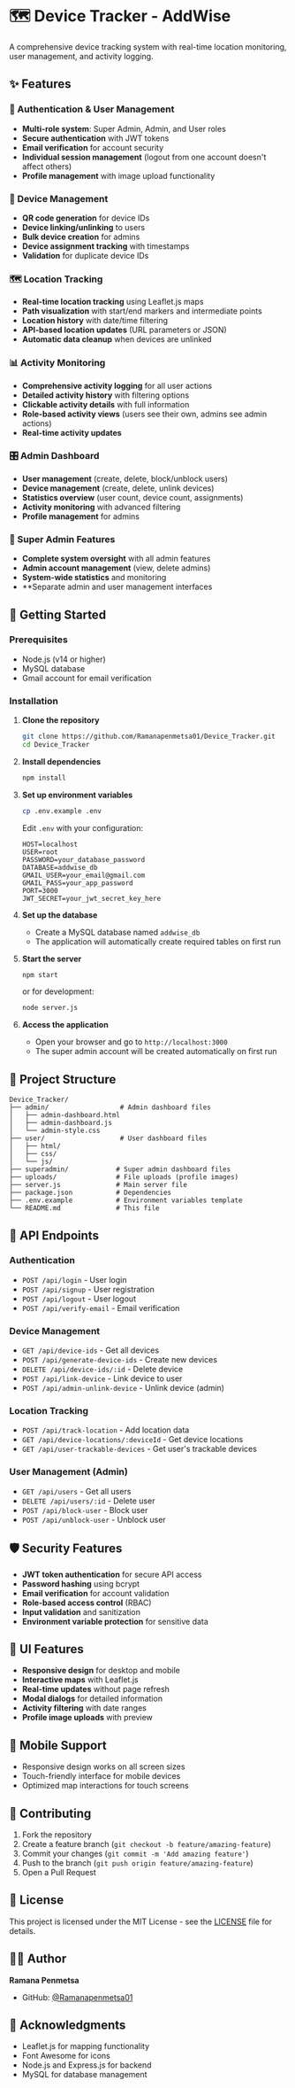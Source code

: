 # 🗺️ Device Tracker - AddWise

A comprehensive device tracking system with real-time location monitoring, user management, and activity logging.

## ✨ Features

### 🔐 Authentication & User Management
- **Multi-role system**: Super Admin, Admin, and User roles
- **Secure authentication** with JWT tokens
- **Email verification** for account security
- **Individual session management** (logout from one account doesn't affect others)
- **Profile management** with image upload functionality

### 📱 Device Management
- **QR code generation** for device IDs
- **Device linking/unlinking** to users
- **Bulk device creation** for admins
- **Device assignment tracking** with timestamps
- **Validation** for duplicate device IDs

### 🗺️ Location Tracking
- **Real-time location tracking** using Leaflet.js maps
- **Path visualization** with start/end markers and intermediate points
- **Location history** with date/time filtering
- **API-based location updates** (URL parameters or JSON)
- **Automatic data cleanup** when devices are unlinked

### 📊 Activity Monitoring
- **Comprehensive activity logging** for all user actions
- **Detailed activity history** with filtering options
- **Clickable activity details** with full information
- **Role-based activity views** (users see their own, admins see admin actions)
- **Real-time activity updates**

### 🎛️ Admin Dashboard
- **User management** (create, delete, block/unblock users)
- **Device management** (create, delete, unlink devices)
- **Statistics overview** (user count, device count, assignments)
- **Activity monitoring** with advanced filtering
- **Profile management** for admins

### 👑 Super Admin Features
- **Complete system oversight** with all admin features
- **Admin account management** (view, delete admins)
- **System-wide statistics** and monitoring
- **Separate admin and user management interfaces

## 🚀 Getting Started

### Prerequisites
- Node.js (v14 or higher)
- MySQL database
- Gmail account for email verification

### Installation

1. **Clone the repository**
   ```bash
   git clone https://github.com/Ramanapenmetsa01/Device_Tracker.git
   cd Device_Tracker
   ```

2. **Install dependencies**
   ```bash
   npm install
   ```

3. **Set up environment variables**
   ```bash
   cp .env.example .env
   ```
   Edit `.env` with your configuration:
   ```env
   HOST=localhost
   USER=root
   PASSWORD=your_database_password
   DATABASE=addwise_db
   GMAIL_USER=your_email@gmail.com
   GMAIL_PASS=your_app_password
   PORT=3000
   JWT_SECRET=your_jwt_secret_key_here
   ```

4. **Set up the database**
   - Create a MySQL database named `addwise_db`
   - The application will automatically create required tables on first run

5. **Start the server**
   ```bash
   npm start
   ```
   or for development:
   ```bash
   node server.js
   ```

6. **Access the application**
   - Open your browser and go to `http://localhost:3000`
   - The super admin account will be created automatically on first run

## 📁 Project Structure

```
Device_Tracker/
├── admin/                  # Admin dashboard files
│   ├── admin-dashboard.html
│   ├── admin-dashboard.js
│   └── admin-style.css
├── user/                   # User dashboard files
│   ├── html/
│   ├── css/
│   └── js/
├── superadmin/            # Super admin dashboard files
├── uploads/               # File uploads (profile images)
├── server.js              # Main server file
├── package.json           # Dependencies
├── .env.example           # Environment variables template
└── README.md              # This file
```

## 🔧 API Endpoints

### Authentication
- `POST /api/login` - User login
- `POST /api/signup` - User registration
- `POST /api/logout` - User logout
- `POST /api/verify-email` - Email verification

### Device Management
- `GET /api/device-ids` - Get all devices
- `POST /api/generate-device-ids` - Create new devices
- `DELETE /api/device-ids/:id` - Delete device
- `POST /api/link-device` - Link device to user
- `POST /api/admin-unlink-device` - Unlink device (admin)

### Location Tracking
- `POST /api/track-location` - Add location data
- `GET /api/device-locations/:deviceId` - Get device locations
- `GET /api/user-trackable-devices` - Get user's trackable devices

### User Management (Admin)
- `GET /api/users` - Get all users
- `DELETE /api/users/:id` - Delete user
- `POST /api/block-user` - Block user
- `POST /api/unblock-user` - Unblock user

## 🛡️ Security Features

- **JWT token authentication** for secure API access
- **Password hashing** using bcrypt
- **Email verification** for account validation
- **Role-based access control** (RBAC)
- **Input validation** and sanitization
- **Environment variable protection** for sensitive data

## 🎨 UI Features

- **Responsive design** for desktop and mobile
- **Interactive maps** with Leaflet.js
- **Real-time updates** without page refresh
- **Modal dialogs** for detailed information
- **Activity filtering** with date ranges
- **Profile image uploads** with preview

## 📱 Mobile Support

- Responsive design works on all screen sizes
- Touch-friendly interface for mobile devices
- Optimized map interactions for touch screens

## 🤝 Contributing

1. Fork the repository
2. Create a feature branch (`git checkout -b feature/amazing-feature`)
3. Commit your changes (`git commit -m 'Add amazing feature'`)
4. Push to the branch (`git push origin feature/amazing-feature`)
5. Open a Pull Request

## 📄 License

This project is licensed under the MIT License - see the [LICENSE](LICENSE) file for details.

## 👨‍💻 Author

**Ramana Penmetsa**
- GitHub: [@Ramanapenmetsa01](https://github.com/Ramanapenmetsa01)

## 🙏 Acknowledgments

- Leaflet.js for mapping functionality
- Font Awesome for icons
- Node.js and Express.js for backend
- MySQL for database management
